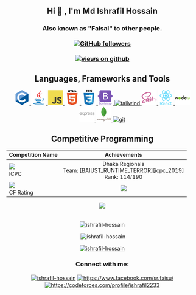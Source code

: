 <h2 align="center"> Hi 👋 , I'm Md Ishrafil Hossain <br/></h2> 
<h3 align="center">Also known as "Faisal" to other people. <br> <br>
  <a href="https://github.com/ishrafil-hossain" target="_blank">
    <img alt="GitHub followers" src="https://img.shields.io/github/followers/ishrafil-hossain?label=Github%20followers&style=for-the-badge">
  </a> <br> <br>
  <a href="https://github.com/ishrafil-hossain" target="_blank">
    <img src="https://komarev.com/ghpvc/?username=ishrafil-hossain&label=Views&color=green&style=flat-square" alt="views on github" />
  </a>
  
 </h3> 
 
 
 
 <h2 align="center">
 Languages, Frameworks and Tools
	</h2>

<div align="center">
 
<p align="center">
   <a href="https://www.cprogramming.com/" target="_blank"> 
    <img src="https://raw.githubusercontent.com/devicons/devicon/master/icons/c/c-original.svg" alt="c" width="40" height="40"/> 
  </a>
  <a href="https://www.java.com" target="_blank"> <img src="https://raw.githubusercontent.com/devicons/devicon/master/icons/java/java-original.svg" alt="java" width="40"           height="40"/>                    
  </a>
  <a href="https://developer.mozilla.org/en-US/docs/Web/JavaScript" target="_blank"> 
    <img src="https://raw.githubusercontent.com/devicons/devicon/master/icons/javascript/javascript-original.svg" alt="javascript" width="40" height="40"/> 
  </a> 
  <a href="https://www.w3.org/html/" target="_blank"> 
    <img src="https://raw.githubusercontent.com/devicons/devicon/master/icons/html5/html5-original-wordmark.svg" alt="html5" width="40" height="40"/> 
  </a> 
  <a href="https://www.w3schools.com/css/" target="_blank"> 
    <img src="https://raw.githubusercontent.com/devicons/devicon/master/icons/css3/css3-original-wordmark.svg" alt="css3" width="40" height="40"/> 
  </a> 
  <a href="https://getbootstrap.com" target="_blank"> <img src="https://raw.githubusercontent.com/devicons/devicon/master/icons/bootstrap/bootstrap-plain-wordmark.svg"               alt="bootstrap" width="40" height="40"/>      
  </a>
  <a href="https://tailwindcss.com/" target="_blank"> 
    <img src="https://www.vectorlogo.zone/logos/tailwindcss/tailwindcss-icon.svg" alt="tailwind" width="40" height="40"/> 
  </a> 
  <a href="https://sass-lang.com" target="_blank"> 
    <img src="https://raw.githubusercontent.com/devicons/devicon/master/icons/sass/sass-original.svg" alt="sass" width="40" height="40"/> 
  </a> 
  <a href="https://reactjs.org/" target="_blank"> <img src="https://raw.githubusercontent.com/devicons/devicon/master/icons/react/react-original-wordmark.svg" alt="react"           width="40" height="40"/>            
  </a> 
  <a href="https://nodejs.org" target="_blank"> 
    <img src="https://raw.githubusercontent.com/devicons/devicon/master/icons/nodejs/nodejs-original-wordmark.svg" alt="nodejs" width="40" height="40"/> 
  </a> 
  <a href="https://expressjs.com" target="_blank"> 
    <img src="https://raw.githubusercontent.com/devicons/devicon/master/icons/express/express-original-wordmark.svg" alt="express" width="40" height="40"/> 
  </a> 
  <a href="https://www.mongodb.com/" target="_blank"> 
    <img src="https://raw.githubusercontent.com/devicons/devicon/master/icons/mongodb/mongodb-original-wordmark.svg" alt="mongodb" width="40" height="40"/> 
  </a> 
  <a href="https://git-scm.com/" target="_blank"> 
    <img src="https://www.vectorlogo.zone/logos/git-scm/git-scm-icon.svg" alt="git" width="40" height="40"/> 
  </a> 

 </p>
</div>

<div align="center">


## Competitive Programming

| Competition Name| Achievements |
| :----- | :----: |
| <img width="120px" src="https://www.hmc.edu/about-hmc/wp-content/uploads/sites/2/2019/01/icpc19.png" /> <br /> ICPC | Dhaka Regionals <br /> Team: [BAIUST_RUNTIME_TERROR][icpc_2019] <br /> Rank: 114/190 |
 <img width="120px" src="https://it-edu.com/sites/default/files/codeforceslogo.png" /> <br />CF Rating |![](https://run.kaist.ac.kr/badges/codeforces/samnoon.svg)|
<img width="35%" src="https://pruvi007-apis.herokuapp.com/CF/ishrafil2233" />

</div> <br>

<div align="center">
<p>
  <img src="https://github-readme-stats.vercel.app/api/top-langs?username=ishrafil-hossain&show_icons=true&locale=en&layout=compact" alt="ishrafil-hossain" />
</p>    
<p>&nbsp;<img src="https://github-readme-stats.vercel.app/api?username=ishrafil-hossain&show_icons=true&locale=en" alt="ishrafil-hossain" /></p>
</div>

<div align="center">
  <a href="https://github.com/ryo-ma/github-profile-trophy"><img src="https://github-profile-trophy.vercel.app/?username=ishrafil-hossain" alt="ishrafil-hossain" /></a>
</div>

<div align="center">
  <h3 align="center">Connect with me:</h3>
<p>
<a href="https://www.linkedin.com/in/ishrafil-hossain/" target="blank"><img align="center" src="https://raw.githubusercontent.com/rahuldkjain/github-profile-readme-generator/master/src/images/icons/Social/linked-in-alt.svg" alt="ishrafil-hossain" height="30" width="40" /></a>
<a href="https://www.facebook.com/Sr.Faisu/" target="blank"><img align="center" src="https://raw.githubusercontent.com/rahuldkjain/github-profile-readme-generator/master/src/images/icons/Social/facebook.svg" alt="https://www.facebook.com/sr.faisu/" height="30" width="40" /></a>
<a href="https://codeforces.com/profile/ishrafil2233" target="blank"><img align="center" src="https://cdn.jsdelivr.net/npm/simple-icons@3.0.1/icons/codeforces.svg" alt="https://codeforces.com/profile/ishrafil2233" height="30" width="40" /></a>
</p>
</div>
